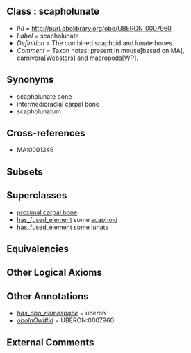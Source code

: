 
## Class : scapholunate

 * *IRI* = http://purl.obolibrary.org/obo/UBERON_0007960
 * *Label* = scapholunate
 * *Definition* = The combined scaphoid and lunate bones.
 * *Comment* = Taxon notes: present in mouse[based on MA], carnivora[Websters] and macropods[WP].

## Synonyms

 * scapholunate bone
 * intermedioradial carpal bone
 * scapholunatum

## Cross-references

 * MA:0001346

## Subsets


## Superclasses

 * [proximal carpal bone](../../UBERON/80/UBERON_0001480.md)
 * [has_fused_element](../../RO/74/RO_0002374.md) some [scaphoid](../../UBERON/27/UBERON_0001427.md)
 * [has_fused_element](../../RO/74/RO_0002374.md) some [lunate](../../UBERON/28/UBERON_0001428.md)

## Equivalencies


## Other Logical Axioms


## Other Annotations

 * *[has_obo_namespace](../../ce/oboInOwl#hasOBONamespace.md)* = uberon
 * *[oboInOwl#id](../../id/oboInOwl#id.md)* = UBERON:0007960

## External Comments

